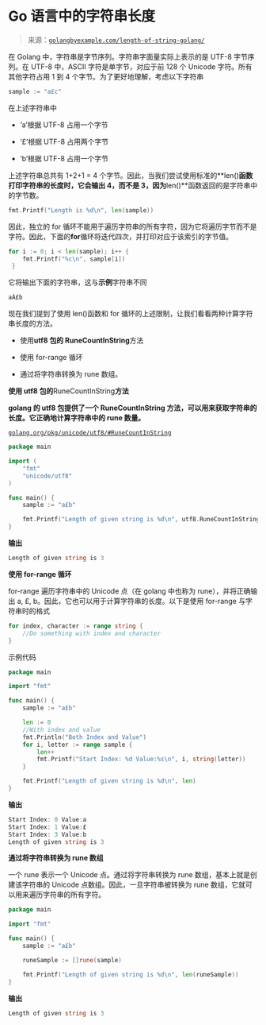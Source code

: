 <!--yml

类别: 未分类

日期: 2024-10-13 06:20:41

-->

# Go 语言中的字符串长度

> 来源：[`golangbyexample.com/length-of-string-golang/`](https://golangbyexample.com/length-of-string-golang/)

在 Golang 中，字符串是字节序列。字符串字面量实际上表示的是 UTF-8 字节序列。在 UTF-8 中，ASCII 字符是单字节，对应于前 128 个 Unicode 字符。所有其他字符占用 1 到 4 个字节。为了更好地理解，考虑以下字符串

```go
sample := "a£c"
```

在上述字符串中

+   ‘a’根据 UTF-8 占用一个字节

+   ‘£’根据 UTF-8 占用两个字节

+   ‘b’根据 UTF-8 占用一个字节

上述字符串总共有 1+2+1 = 4 个字节。因此，当我们尝试使用标准的**len()**函数打印字符串的长度时，它会输出 4，而不是 3，因为**len()**函数返回的是字符串中的字节数。

```go
fmt.Printf("Length is %d\n", len(sample))
```

因此，独立的 for 循环不能用于遍历字符串的所有字符，因为它将遍历字节而不是字符。因此，下面的**for**循环将迭代四次，并打印对应于该索引的字节值。

```go
for i := 0; i < len(sample); i++ {
    fmt.Printf("%c\n", sample[i])
 }
```

它将输出下面的字符串，这与**示例**字符串不同

```go
aÂ£b
```

现在我们提到了使用 len()函数和 for 循环的上述限制，让我们看看两种计算字符串长度的方法。

+   使用**utf8 包的 RuneCountInString**方法

+   使用 for-range 循环

+   通过将字符串转换为 rune 数组。

**使用 utf8 包的**RuneCountInString**方法**

**golang 的 utf8 包提供了一个 RuneCountInString 方法，可以用来获取字符串的长度。它正确地计算字符串中的 rune 数量。**

[`golang.org/pkg/unicode/utf8/#RuneCountInString`](https://golang.org/pkg/unicode/utf8/#RuneCountInString)

```go
package main

import (
	"fmt"
	"unicode/utf8"
)

func main() {
	sample := "a£b"

	fmt.Printf("Length of given string is %d\n", utf8.RuneCountInString(sample))
}
```

**输出**

```go
Length of given string is 3
```

**使用 for-range 循环**

for-range 遍历字符串中的 Unicode 点（在 golang 中也称为 rune），并将正确输出 a, £, b。因此，它也可以用于计算字符串的长度。以下是使用 for-range 与字符串时的格式

```go
for index, character := range string {
    //Do something with index and character
}
```

示例代码

```go
package main

import "fmt"

func main() {
	sample := "a£b"

	len := 0
	//With index and value
	fmt.Println("Both Index and Value")
	for i, letter := range sample {
		len++
		fmt.Printf("Start Index: %d Value:%s\n", i, string(letter))
	}

	fmt.Printf("Length of given string is %d\n", len)
}
```

**输出**

```go
Start Index: 0 Value:a
Start Index: 1 Value:£
Start Index: 3 Value:b
Length of given string is 3
```

**通过将字符串转换为 rune 数组**

一个 rune 表示一个 Unicode 点。通过将字符串转换为 rune 数组，基本上就是创建该字符串的 Unicode 点数组。因此，一旦字符串被转换为 rune 数组，它就可以用来遍历字符串的所有字符。

```go
package main

import "fmt"

func main() {
	sample := "a£b"

	runeSample := []rune(sample)

	fmt.Printf("Length of given string is %d\n", len(runeSample))
}
```

**输出**

```go
Length of given string is 3
```


